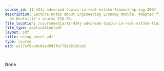 ```yaml
---
course_id: 11-434j-advanced-topics-in-real-estate-finance-spring-2007
description: Lecture notes about Engineering Economy Module, Adapted from Prof. Richard
  de Neufville's course ESD.70.
file_location: /coursemedia/11-434j-advanced-topics-in-real-estate-finance-spring-2007/e2174f8ce9c01ed09ffe775e98120ce5_using_excel.pdf
file_type: application/pdf
layout: pdf
title: using_excel.pdf
type: course
uid: e2174f8ce9c01ed09ffe775e98120ce5

---
```

None